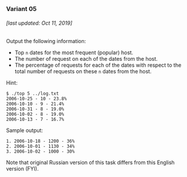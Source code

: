 ### Variant 05

###### [last updated: Oct 11, 2019]

Output the following information:

* Top `n` dates for the most frequent (popular) host. 
* The number of request on each of the dates from the host.
* The percentage of requests for each of the dates with respect to the total number of requests on these `n` dates from the host.

Hint:
```
$ ./top 5 ../log.txt
2006-10-25 - 10 - 23.8%
2006-10-10 - 9 - 21.4%
2006-10-31 - 8 - 19.0%
2006-10-02 - 8 - 19.0%
2006-10-13 - 7 - 16.7%
```

Sample output:

```
1. 2006-10-18 - 1200 - 36%   
2. 2006-10-01 - 1130 - 34%
3. 2006-10-02 - 1000 - 30%
```

Note that original Russian version of this task differs from this English version (FYI).
